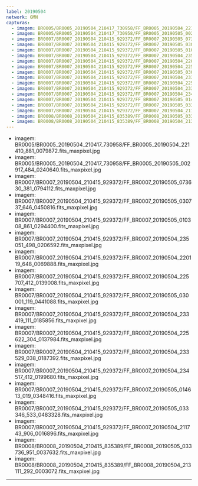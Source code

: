 ```yaml
---
label: 20190504
network: GMN
capturas:
  - imagem: BR0005/BR0005_20190504_210417_730958/FF_BR0005_20190504_221410_881_0079872.fits_maxpixel.jpg
  - imagem: BR0005/BR0005_20190504_210417_730958/FF_BR0005_20190505_002917_484_0240640.fits_maxpixel.jpg
  - imagem: BR0007/BR0007_20190504_210415_929372/FF_BR0007_20190505_073630_381_0794112.fits_maxpixel.jpg
  - imagem: BR0007/BR0007_20190504_210415_929372/FF_BR0007_20190505_030737_646_0450816.fits_maxpixel.jpg
  - imagem: BR0007/BR0007_20190504_210415_929372/FF_BR0007_20190505_010308_861_0294400.fits_maxpixel.jpg
  - imagem: BR0007/BR0007_20190504_210415_929372/FF_BR0007_20190504_235051_498_0206592.fits_maxpixel.jpg
  - imagem: BR0007/BR0007_20190504_210415_929372/FF_BR0007_20190504_220119_648_0069888.fits_maxpixel.jpg
  - imagem: BR0007/BR0007_20190504_210415_929372/FF_BR0007_20190504_225707_412_0139008.fits_maxpixel.jpg
  - imagem: BR0007/BR0007_20190504_210415_929372/FF_BR0007_20190505_030001_119_0441088.fits_maxpixel.jpg
  - imagem: BR0007/BR0007_20190504_210415_929372/FF_BR0007_20190504_233419_111_0185856.fits_maxpixel.jpg
  - imagem: BR0007/BR0007_20190504_210415_929372/FF_BR0007_20190504_225622_304_0137984.fits_maxpixel.jpg
  - imagem: BR0007/BR0007_20190504_210415_929372/FF_BR0007_20190504_233529_038_0187392.fits_maxpixel.jpg
  - imagem: BR0007/BR0007_20190504_210415_929372/FF_BR0007_20190504_234517_412_0199680.fits_maxpixel.jpg
  - imagem: BR0007/BR0007_20190504_210415_929372/FF_BR0007_20190505_014613_019_0348416.fits_maxpixel.jpg
  - imagem: BR0007/BR0007_20190504_210415_929372/FF_BR0007_20190505_033346_533_0483328.fits_maxpixel.jpg
  - imagem: BR0007/BR0007_20190504_210415_929372/FF_BR0007_20190504_211743_906_0016896.fits_maxpixel.jpg
  - imagem: BR0008/BR0008_20190504_210415_835389/FF_BR0008_20190505_033736_951_0037632.fits_maxpixel.jpg
  - imagem: BR0008/BR0008_20190504_210415_835389/FF_BR0008_20190504_213111_292_0003072.fits_maxpixel.jpg
---
```

  - imagem: BR0005/BR0005_20190504_210417_730958/FF_BR0005_20190504_221410_881_0079872.fits_maxpixel.jpg
  - imagem: BR0005/BR0005_20190504_210417_730958/FF_BR0005_20190505_002917_484_0240640.fits_maxpixel.jpg
  - imagem: BR0007/BR0007_20190504_210415_929372/FF_BR0007_20190505_073630_381_0794112.fits_maxpixel.jpg
  - imagem: BR0007/BR0007_20190504_210415_929372/FF_BR0007_20190505_030737_646_0450816.fits_maxpixel.jpg
  - imagem: BR0007/BR0007_20190504_210415_929372/FF_BR0007_20190505_010308_861_0294400.fits_maxpixel.jpg
  - imagem: BR0007/BR0007_20190504_210415_929372/FF_BR0007_20190504_235051_498_0206592.fits_maxpixel.jpg
  - imagem: BR0007/BR0007_20190504_210415_929372/FF_BR0007_20190504_220119_648_0069888.fits_maxpixel.jpg
  - imagem: BR0007/BR0007_20190504_210415_929372/FF_BR0007_20190504_225707_412_0139008.fits_maxpixel.jpg
  - imagem: BR0007/BR0007_20190504_210415_929372/FF_BR0007_20190505_030001_119_0441088.fits_maxpixel.jpg
  - imagem: BR0007/BR0007_20190504_210415_929372/FF_BR0007_20190504_233419_111_0185856.fits_maxpixel.jpg
  - imagem: BR0007/BR0007_20190504_210415_929372/FF_BR0007_20190504_225622_304_0137984.fits_maxpixel.jpg
  - imagem: BR0007/BR0007_20190504_210415_929372/FF_BR0007_20190504_233529_038_0187392.fits_maxpixel.jpg
  - imagem: BR0007/BR0007_20190504_210415_929372/FF_BR0007_20190504_234517_412_0199680.fits_maxpixel.jpg
  - imagem: BR0007/BR0007_20190504_210415_929372/FF_BR0007_20190505_014613_019_0348416.fits_maxpixel.jpg
  - imagem: BR0007/BR0007_20190504_210415_929372/FF_BR0007_20190505_033346_533_0483328.fits_maxpixel.jpg
  - imagem: BR0007/BR0007_20190504_210415_929372/FF_BR0007_20190504_211743_906_0016896.fits_maxpixel.jpg
  - imagem: BR0008/BR0008_20190504_210415_835389/FF_BR0008_20190505_033736_951_0037632.fits_maxpixel.jpg
  - imagem: BR0008/BR0008_20190504_210415_835389/FF_BR0008_20190504_213111_292_0003072.fits_maxpixel.jpg
---
